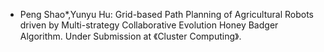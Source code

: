 - Peng Shao*,Yunyu Hu: Grid-based Path Planning of Agricultural Robots driven by Multi-strategy Collaborative Evolution Honey Badger Algorithm. Under Submission at 《Cluster Computing》. 


